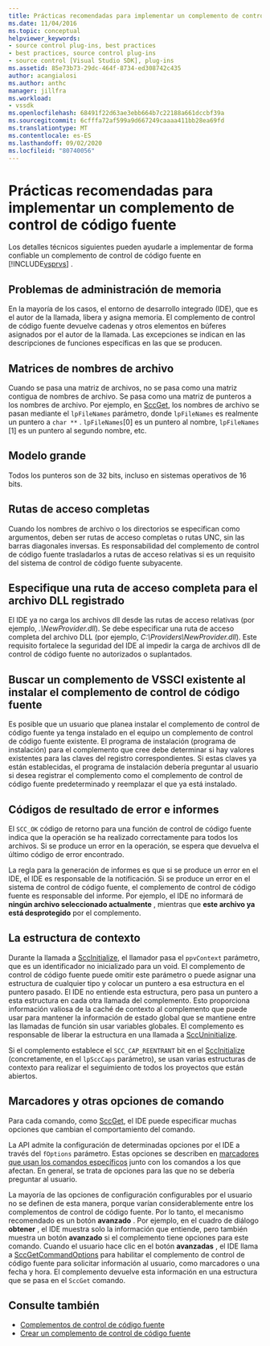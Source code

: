 ```yaml
---
title: Prácticas recomendadas para implementar un complemento de control de código fuente | Microsoft Docs
ms.date: 11/04/2016
ms.topic: conceptual
helpviewer_keywords:
- source control plug-ins, best practices
- best practices, source control plug-ins
- source control [Visual Studio SDK], plug-ins
ms.assetid: 85e73b73-29dc-464f-8734-ed308742c435
author: acangialosi
ms.author: anthc
manager: jillfra
ms.workload:
- vssdk
ms.openlocfilehash: 68491f22d63ae3ebb664b7c22188a661dccbf39a
ms.sourcegitcommit: 6cfffa72af599a9d667249caaaa411bb28ea69fd
ms.translationtype: MT
ms.contentlocale: es-ES
ms.lasthandoff: 09/02/2020
ms.locfileid: "80740056"
---
```

# <a name="best-practices-for-implementing-a-source-control-plug-in"></a>Prácticas recomendadas para implementar un complemento de control de código fuente
Los detalles técnicos siguientes pueden ayudarle a implementar de forma confiable un complemento de control de código fuente en [!INCLUDE[vsprvs](../code-quality/includes/vsprvs_md.md)] .

## <a name="memory-management-issues"></a>Problemas de administración de memoria
 En la mayoría de los casos, el entorno de desarrollo integrado (IDE), que es el autor de la llamada, libera y asigna memoria. El complemento de control de código fuente devuelve cadenas y otros elementos en búferes asignados por el autor de la llamada. Las excepciones se indican en las descripciones de funciones específicas en las que se producen.

## <a name="arrays-of-file-names"></a>Matrices de nombres de archivo
 Cuando se pasa una matriz de archivos, no se pasa como una matriz contigua de nombres de archivo. Se pasa como una matriz de punteros a los nombres de archivo. Por ejemplo, en [SccGet](../extensibility/sccget-function.md), los nombres de archivo se pasan mediante el `lpFileNames` parámetro, donde `lpFileNames` es realmente un puntero a `char **` . `lpFileNames`[0] es un puntero al nombre, `lpFileNames` [1] es un puntero al segundo nombre, etc.

## <a name="large-model"></a>Modelo grande
 Todos los punteros son de 32 bits, incluso en sistemas operativos de 16 bits.

## <a name="fully-qualified-paths"></a>Rutas de acceso completas
 Cuando los nombres de archivo o los directorios se especifican como argumentos, deben ser rutas de acceso completas o rutas UNC, sin las barras diagonales inversas. Es responsabilidad del complemento de control de código fuente trasladarlos a rutas de acceso relativas si es un requisito del sistema de control de código fuente subyacente.

## <a name="specify-a-fully-qualified-path-for-the-registered-dll"></a>Especifique una ruta de acceso completa para el archivo DLL registrado
 El IDE ya no carga los archivos dll desde las rutas de acceso relativas (por ejemplo, *.\NewProvider.dll*). Se debe especificar una ruta de acceso completa del archivo DLL (por ejemplo, *C:\Providers\NewProvider.dll*). Este requisito fortalece la seguridad del IDE al impedir la carga de archivos dll de control de código fuente no autorizados o suplantados.

## <a name="check-for-an-existing-vssci-plug-in-when-you-install-your-source-control-plug-in"></a>Buscar un complemento de VSSCI existente al instalar el complemento de control de código fuente
 Es posible que un usuario que planea instalar el complemento de control de código fuente ya tenga instalado en el equipo un complemento de control de código fuente existente. El programa de instalación (programa de instalación) para el complemento que cree debe determinar si hay valores existentes para las claves del registro correspondientes. Si estas claves ya están establecidas, el programa de instalación debería preguntar al usuario si desea registrar el complemento como el complemento de control de código fuente predeterminado y reemplazar el que ya está instalado.

## <a name="error-result-codes-and-reporting"></a>Códigos de resultado de error e informes
 El `SCC_OK` código de retorno para una función de control de código fuente indica que la operación se ha realizado correctamente para todos los archivos. Si se produce un error en la operación, se espera que devuelva el último código de error encontrado.

 La regla para la generación de informes es que si se produce un error en el IDE, el IDE es responsable de la notificación. Si se produce un error en el sistema de control de código fuente, el complemento de control de código fuente es responsable del informe. Por ejemplo, el IDE no informará de **ningún archivo seleccionado actualmente** , mientras que **este archivo ya está desprotegido** por el complemento.

## <a name="the-context-structure"></a>La estructura de contexto
 Durante la llamada a [SccInitialize](../extensibility/sccinitialize-function.md), el llamador pasa el `ppvContext` parámetro, que es un identificador no inicializado para un void. El complemento de control de código fuente puede omitir este parámetro o puede asignar una estructura de cualquier tipo y colocar un puntero a esa estructura en el puntero pasado. El IDE no entiende esta estructura, pero pasa un puntero a esta estructura en cada otra llamada del complemento. Esto proporciona información valiosa de la caché de contexto al complemento que puede usar para mantener la información de estado global que se mantiene entre las llamadas de función sin usar variables globales. El complemento es responsable de liberar la estructura en una llamada a [SccUninitialize](../extensibility/sccuninitialize-function.md).

 Si el complemento establece el `SCC_CAP_REENTRANT` bit en el [SccInitialize](../extensibility/sccinitialize-function.md) (concretamente, en el `lpSccCaps` parámetro), se usan varias estructuras de contexto para realizar el seguimiento de todos los proyectos que están abiertos.

## <a name="bitflags-and-other-command-options"></a>Marcadores y otras opciones de comando
 Para cada comando, como [SccGet](../extensibility/sccget-function.md), el IDE puede especificar muchas opciones que cambian el comportamiento del comando.

 La API admite la configuración de determinadas opciones por el IDE a través del `fOptions` parámetro. Estas opciones se describen en [marcadores que usan los comandos específicos](../extensibility/bitflags-used-by-specific-commands.md) junto con los comandos a los que afectan. En general, se trata de opciones para las que no se debería preguntar al usuario.

 La mayoría de las opciones de configuración configurables por el usuario no se definen de esta manera, porque varían considerablemente entre los complementos de control de código fuente. Por lo tanto, el mecanismo recomendado es un botón **avanzado** . Por ejemplo, en el cuadro de diálogo **obtener** , el IDE muestra solo la información que entiende, pero también muestra un botón **avanzado** si el complemento tiene opciones para este comando. Cuando el usuario hace clic en el botón **avanzadas** , el IDE llama a [SccGetCommandOptions](../extensibility/sccgetcommandoptions-function.md) para habilitar el complemento de control de código fuente para solicitar información al usuario, como marcadores o una fecha y hora. El complemento devuelve esta información en una estructura que se pasa en el `SccGet` comando.

## <a name="see-also"></a>Consulte también
- [Complementos de control de código fuente](../extensibility/source-control-plug-ins.md)
- [Crear un complemento de control de código fuente](../extensibility/internals/creating-a-source-control-plug-in.md)
